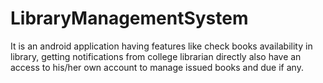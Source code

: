 # LibraryManagementSystem
It is an android application having features like check books availability in library, getting notifications from college librarian directly also have an access to his/her own account to manage issued books and due if any.
